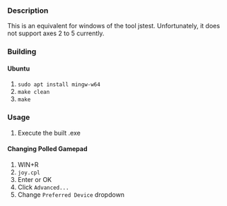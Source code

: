 ### Description

This is an equivalent for windows of the tool jstest.
Unfortunately, it does not support axes 2 to 5 currently.

### Building
#### Ubuntu
1. ```sudo apt install mingw-w64```
2. ```make clean```
3. ```make```


### Usage
1. Execute the built .exe

#### Changing Polled Gamepad
1. WIN+R
2. ```joy.cpl```
3. Enter or OK
4. Click ```Advanced...```
5. Change ```Preferred Device``` dropdown